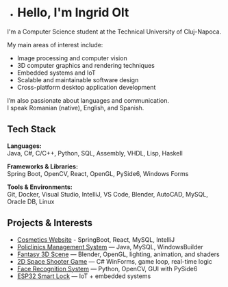 - # Hello, I'm Ingrid Olt

I'm a Computer Science student at the Technical University of Cluj-Napoca.

My main areas of interest include:

- Image processing and computer vision  
- 3D computer graphics and rendering techniques
- Embedded systems and IoT
- Scalable and maintainable software design
- Cross-platform desktop application development  

I’m also passionate about languages and communication.  
I speak Romanian (native), English, and Spanish.

## Tech Stack

**Languages:**  
Java, C#, C/C++, Python, SQL, Assembly, VHDL, Lisp, Haskell

**Frameworks & Libraries:**  
Spring Boot, OpenCV, React, OpenGL, PySide6, Windows Forms

**Tools & Environments:**  
Git, Docker, Visual Studio, IntelliJ, VS Code, Blender, AutoCAD, MySQL, Oracle DB, Linux

## Projects & Interests

- [Cosmetics Website](https://github.com/oltingrid/Cosmetics-Microservices-Project) - SpringBoot, React, MySQL, IntelliJ
- [Policlinics Management System](https://github.com/oltingrid/Policlinics-Management-System) — Java, MySQL, WindowsBuilder
- [Fantasy 3D Scene](https://github.com/oltingrid/Fantasy-3D-Scene) — Blender, OpenGL, lighting, animation, and shaders
- [2D Space Shooter Game](https://github.com/oltingrid/Space_Shooter_Game) — C# WinForms, game loop, real-time logic
- [Face Recognition System](https://github.com/oltingrid/Face-Recognition-System) — Python, OpenCV, GUI with PySide6
- [ESP32 Smart Lock](https://github.com/oltingrid/ESP32-Smart-Lock-System) — IoT + embedded systems
